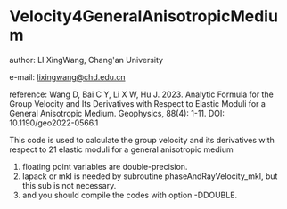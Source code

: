# Velocity4GeneralAnisotropicMedium
author: LI XingWang, Chang'an University 

e-mail: lixingwang@chd.edu.cn

reference: Wang D, Bai C Y, Li X W, Hu J. 2023. Analytic Formula for the Group Velocity and Its Derivatives with Respect to Elastic Moduli for a General Anisotropic Medium. Geophysics, 88(4): 1-11. DOI: 10.1190/geo2022-0566.1

This code is used to calculate the group velocity and its derivatives with respect to 21 elastic moduli for a general anisotropic medium
1. floating point variables are double-precision.
2. lapack or mkl is needed by subroutine phaseAndRayVelocity_mkl, but this sub is not necessary.
3. and you should compile the codes with option -DDOUBLE.
